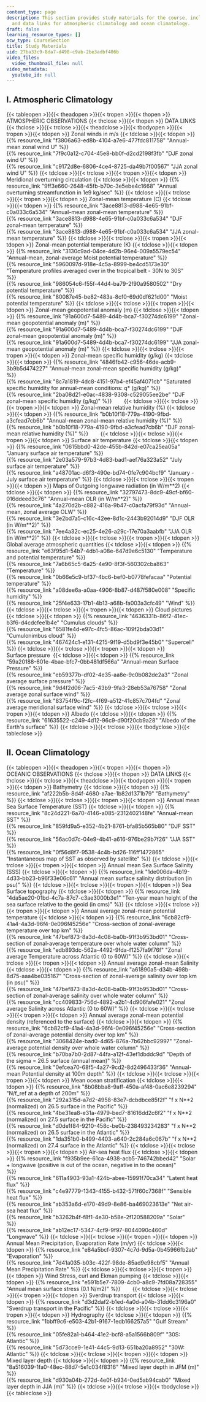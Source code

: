 ```yaml
---
content_type: page
description: This section provides study materials for the course, including observations
  and data links for atmospheric climatology and ocean climatology.
draft: false
learning_resource_types: []
ocw_type: CourseSection
title: Study Materials
uid: 27ba33c9-8da7-d498-c9ab-2be3adbf406b
video_files:
  video_thumbnail_file: null
video_metadata:
  youtube_id: null
---
```

## I. Atmospheric Climatology

{{< tableopen >}}{{< theadopen >}}{{< tropen >}}{{< thopen >}}
ATMOSPHERIC OBSERVATIONS
{{< thclose >}}{{< thopen >}}
DATA LINKS
{{< thclose >}}{{< trclose >}}{{< theadclose >}}{{< tbodyopen >}}{{< tropen >}}{{< tdopen >}}
Zonal winds in m/s
{{< tdclose >}}{{< tdopen >}}
{{% resource_link "f3806a63-ed8b-4104-a7e6-477fdc811758" "Annual-mean zonal wind U" %}}            
{{% resource_link "7f9c0a12-c704-45e8-bb0f-d2cd2198f3fb" "DJF zonal wind U" %}}            
{{% resource_link "c9172d8e-6806-4ce4-8725-da49b7f00567" "JJA zonal wind U" %}}
{{< tdclose >}}{{< trclose >}}{{< tropen >}}{{< tdopen >}}
Meridional overturning circulation
{{< tdclose >}}{{< tdopen >}}
{{% resource_link "9ff3e660-2648-45fb-b70c-3e5ebe4c1668" "Annual overturning streamfunction in 1e9 kg/sec" %}}
{{< tdclose >}}{{< trclose >}}{{< tropen >}}{{< tdopen >}}
Zonal-mean temperature (C)
{{< tdclose >}}{{< tdopen >}}
{{% resource_link "3ace8813-d988-4e65-91bf-c0a033c6a534" "Annual-mean zonal-mean temperature" %}}           
{{% resource_link "3ace8813-d988-4e65-91bf-c0a033c6a534" "DJF zonal-mean temperature" %}}            
{{% resource_link "3ace8813-d988-4e65-91bf-c0a033c6a534" "JJA zonal-mean temperature" %}}
{{< tdclose >}}{{< trclose >}}{{< tropen >}}{{< tdopen >}}
Zonal-mean potential temperature (K)
{{< tdclose >}}{{< tdopen >}}
{{% resource_link "3130c9ad-04ce-4d2b-96e4-009a5579ec54" "Annual-mean, zonal-average Moist potential temperature" %}}            
{{% resource_link "5960097d-918e-4c5a-8999-be4cd5173e30" "Temperature profiles averaged over in the tropical belt - 30N to 30S" %}}            
{{% resource_link "986054c6-f55f-44d4-ba79-2f90a9580502" "Dry potential temperature" %}}            
{{% resource_link "80087e45-be82-483a-8cf0-69d0df621d00" "Moist potential temperature" %}}
{{< tdclose >}}{{< trclose >}}{{< tropen >}}{{< tdopen >}}
Zonal-mean geopotential anomaly (m)
{{< tdclose >}}{{< tdopen >}}
{{% resource_link "91a600d7-5489-4d4b-bca7-f30274dc6199" "Zonal-mean geopotential anomaly (m)" %}}            
{{% resource_link "91a600d7-5489-4d4b-bca7-f30274dc6199" "DJF zonal-mean geopotential anomaly (m)" %}}            
{{% resource_link "91a600d7-5489-4d4b-bca7-f30274dc6199" "JJA zonal-mean geopotential anomaly (m)" %}}
{{< tdclose >}}{{< trclose >}}{{< tropen >}}{{< tdopen >}}
Zonal-mean specific humidity (g/kg)
{{< tdclose >}}{{< tdopen >}}
{{% resource_link "4846fb42-c956-46de-acb9-3b9b5d474227" "Annual-mean zonal-mean specific humidity (g/kg)" %}}             
{{% resource_link "8c7a1819-4dc8-4151-97b4-ef45af4071cb" "Saturated specific humidity for annual-mean conditions: q\* (g/kg)" %}}            
{{% resource_link "2ba08d21-e0ac-4838-9308-c529055ee2be" "DJF zonal-mean specific humidity (g/kg)" %}}       
{{< tdclose >}}{{< trclose >}}{{< tropen >}}{{< tdopen >}}
Zonal-mean relative humidity (%)
{{< tdclose >}}{{< tdopen >}}
{{% resource_link "b0b10f18-779a-4190-9fbd-a3cfead7cb6b" "Annual-mean zonal-mean relative humidity (%)" %}}             
{{% resource_link "b0b10f18-779a-4190-9fbd-a3cfead7cb6b" "DJF zonal-mean relative humidity (%)" %}}       
{{< tdclose >}}{{< trclose >}}{{< tropen >}}{{< tdopen >}}
Surface air temperature
{{< tdclose >}}{{< tdopen >}}
{{% resource_link "0615bbd0-42de-455b-842d-e07ca25ea05a" "January surface air temperature" %}}            
{{% resource_link "2e03a579-97b3-4d83-bad1-aef76a323a52" "July surface air temperature" %}}            
{{% resource_link "a48701ac-d6f3-490e-bd74-0fe7c904bcf9" "January - July surface air temperature" %}}
{{< tdclose >}}{{< trclose >}}{{< tropen >}}{{< tdopen >}}
Maps of Outgoing longwave radiation (in W/m\*\*2)
{{< tdclose >}}{{< tdopen >}}
{{% resource_link "32797473-8dc9-49cf-bf60-016ddeed3c76" "Annual-mean OLR (in W/m\*\*2)" %}}            
{{% resource_link "4a270d2b-c882-416a-9b47-c0acfa79f93d" "Annual-mean, zonal average OLW" %}}            
{{% resource_link "3e2bd7a5-c16c-42ee-8d1c-2443b92014d9" "DJF OLR (in W/m\*\*2)" %}}            
{{% resource_link "7ee4a32c-ec25-4e26-a29c-17e70a3aabfb" "JJA OLR (in W/m\*\*2)" %}}
{{< tdclose >}}{{< trclose >}}{{< tropen >}}{{< tdopen >}}
Global average atmospheric quantities
{{< tdclose >}}{{< tdopen >}}
{{% resource_link "e63f95d1-54b7-4db1-a08e-647d9e6c5130" "Temperature and potential temperature" %}}            
{{% resource_link "7a6b65c5-6a25-4e90-8f3f-560302cba863" "Temperature" %}}            
{{% resource_link "0b66e5c9-bf37-4bc6-bef0-b0778fefacaa" "Potential temperature" %}}            
{{% resource_link "a08dee6a-a0aa-4906-8b87-d487f580e008" "Specific humidity" %}}            
{{% resource_link "25f4e633-17b1-4b13-a68b-fa003a3cfc49" "Wind" %}}
{{< tdclose >}}{{< trclose >}}{{< tropen >}}{{< tdopen >}}
Cloud pictures
{{< tdclose >}}{{< tdopen >}}
{{% resource_link "4636331b-86f2-41ec-b3f6-d4cdcfee1b4e" "Cumulus clouds" %}}            
{{% resource_link "6581fe4d-e97c-4fc5-86ac-109f2bda03d1" "Cumulonimbus cloud" %}}            
{{% resource_link "467424c1-e131-4215-9f19-d5bd9f3e45b0" "Supercell" %}}
{{< tdclose >}}{{< trclose >}}{{< tropen >}}{{< tdopen >}}
Surface pressure 
{{< tdclose >}}{{< tdopen >}}
{{% resource_link "59a20188-601e-4bae-bfc7-0bb481df566a" "Annual-mean Surface Pressure" %}}            
{{% resource_link "eb59377b-df02-4e35-aa8e-9c0b082de2a3" "Zonal average surface pressure" %}}            
{{% resource_link "9d4f2d06-7ac5-43b9-9fa3-28eb53a76758" "Zonal average zonal surface wind" %}}            
{{% resource_link "83754f9c-f2fc-4f69-a512-41c857c704fd" "Zonal average meridional surface wind" %}}
{{< tdclose >}}{{< trclose >}}{{< tropen >}}{{< tdopen >}}
Albedo
{{< tdclose >}}{{< tdopen >}}
{{% resource_link "61635522-c249-4d12-96c9-d90f20cb9a28" "Albedo of the Earth's surface" %}}
{{< tdclose >}}{{< trclose >}}{{< tbodyclose >}}{{< tableclose >}}

## II. Ocean Climatology

{{< tableopen >}}{{< theadopen >}}{{< tropen >}}{{< thopen >}}
OCEANIC OBSERVATIONS
{{< thclose >}}{{< thopen >}}
DATA LINKS
{{< thclose >}}{{< trclose >}}{{< theadclose >}}{{< tbodyopen >}}{{< tropen >}}{{< tdopen >}}
Bathymetry
{{< tdclose >}}{{< tdopen >}}
{{% resource_link "af222b5b-8d4f-4680-a7ae-1b82d1371b79" "Bathymetry" %}}
{{< tdclose >}}{{< trclose >}}{{< tropen >}}{{< tdopen >}}
Annual mean Sea Surface Temperature (SST)
{{< tdclose >}}{{< tdopen >}}
{{% resource_link "8c24d221-6a70-4146-a085-2312402148fe" "Annual-mean SST" %}}            
{{% resource_link "859fd9a5-e352-4b21-8761-bfa85b565b80" "DJF SST" %}}            
{{% resource_link "56ac0d7c-04e9-4b41-a616-976be29b7f26" "JJA SST" %}}                    
{{% resource_link "0f56d8f7-9538-4c4b-bd26-116ff1472865" "Instantaneous map of SST as observed by satellite" %}}
{{< tdclose >}}{{< trclose >}}{{< tropen >}}{{< tdopen >}}
Annual mean Sea Surface Salinity (SSS)
{{< tdclose >}}{{< tdopen >}}
{{% resource_link "1de006da-4b19-4d33-bb23-b96f33e06c61" "Annual mean surface salinity distribution (in psu)" %}}
{{< tdclose >}}{{< trclose >}}{{< tropen >}}{{< tdopen >}}
Sea Surface topography
{{< tdclose >}}{{< tdopen >}}
{{% resource_link "4da5ae20-01bd-4c7a-87c7-c3ae3000b3e1" "Ten-year mean height of the sea surface relative to the geoid (in cms)" %}}
{{< tdclose >}}{{< trclose >}}{{< tropen >}}{{< tdopen >}}
Annual average zonal-mean potential temperature
{{< tdclose >}}{{< tdopen >}}
{{% resource_link "6cb82cf9-41a4-4a3d-96f4-0e096f45256e" "Cross-section of zonal-average temperature over top km" %}}            
{{% resource_link "47bef873-8a3d-4c08-ba0b-91f3b953bd01" "Cross-section of zonal-average temperature over whole water column" %}}            
{{% resource_link "edb893dc-562a-4492-9fda-f1257fa9f76f" "Zonal average Temperature across Atlantic (0 to 60W)" %}}
{{< tdclose >}}{{< trclose >}}{{< tropen >}}{{< tdopen >}}
Annual average zonal-mean Salinity
{{< tdclose >}}{{< tdopen >}}
{{% resource_link "a61890a5-d34b-498b-8d75-aaa4be035167" "Cross-section of zonal-average salinity over top km (in psu)" %}}            
{{% resource_link "47bef873-8a3d-4c08-ba0b-91f3b953bd01" "Cross-section of zonal-average salinity over whole water column" %}}            
{{% resource_link "cc409833-756d-4892-a2b1-4d906fafe021" "Zonal average Salinity across Atlantic (0 to 60W)" %}}
{{< tdclose >}}{{< trclose >}}{{< tropen >}}{{< tdopen >}}
Annual average zonal-mean potential density (referenced to the surface)
{{< tdclose >}}{{< tdopen >}}
{{% resource_link "6cb82cf9-41a4-4a3d-96f4-0e096f45256e" "Cross-section of zonal-average potential density over top km" %}}            
{{% resource_link "3068424e-bad0-4d65-876a-7b62bbc92997" "Zonal-average potential density over whole water column" %}}            
{{% resource_link "b70ba7b0-2d87-44fa-a12f-43ef1dbddc9d" "Depth of the sigma = 26.5 surface (annual mean)" %}}            
{{% resource_link "0efcea70-68f5-4a27-9cd2-8d2496433f36" "Annual-mean Potential density at 100m depth" %}}
{{< tdclose >}}{{< trclose >}}{{< tropen >}}{{< tdopen >}}
Mean ocean stratification
{{< tdclose >}}{{< tdopen >}}
{{% resource_link "8b08bba8-9aff-450a-af48-0ac6e8239294" "N/f\_ref at a depth of 200m" %}}            
{{% resource_link "292a315d-a7d2-4958-83e7-dcbdbce85f2f" "f x N\*\*2 (normalized) on 26.5 surface in the Pacific" %}}            
{{% resource_link "4be31ea8-e31a-4979-bed7-81616dd2c6f2" "f x N\*\*2 (normalized) on 27.5 surface in the Pacific" %}}            
{{% resource_link "d0de1f84-9210-458c-be0b-238493234283" "f x N\*\*2 (normalized) on 26.5 surface in the Atlantic" %}}            
{{% resource_link "1da351b0-b499-4403-a640-2c284a6c067b" "f x N\*\*2 (normalized) on 27.4 surface in the Atlantic" %}}
{{< tdclose >}}{{< trclose >}}{{< tropen >}}{{< tdopen >}}
Air-sea heat flux
{{< tdclose >}}{{< tdopen >}}
{{% resource_link "f935b9ee-61ca-4938-acb5-746742bbed42" "Solar + longwave (positive is out of the ocean, negative in to the ocean)" %}}            
{{% resource_link "611a4903-93a1-424b-abee-15991f70ca34" "Latent heat flux" %}}            
{{% resource_link "c4e97779-1343-4155-b432-571f60c7368f" "Sensible heat flux" %}}            
{{% resource_link "ab353a6d-e170-49d9-8e86-ba469023613e" "Net air-sea heat flux" %}}            
{{% resource_link "b3262b4f-f8f1-4e30-b58e-2f120588209a" "Solar" %}}            
{{% resource_link "ab12ec17-5347-4cf9-9f97-8044090c460d" "Longwave" %}}
{{< tdclose >}}{{< trclose >}}{{< tropen >}}{{< tdopen >}}
Annual Mean Precipitation, Evaporation Rate (m/yr)
{{< tdclose >}}{{< tdopen >}}
{{% resource_link "e84a5bcf-9307-4c7d-9d5a-0b45966fb2ab" "Evaporation" %}}             
{{% resource_link "7d41a035-b03c-422f-98de-85ad9e98cbf5" "Annual Mean Precipitation Rate" %}}
{{< tdclose >}}{{< trclose >}}{{< tropen >}}{{< tdopen >}}
Wind Stress, curl and Ekman pumping
{{< tdclose >}}{{< tdopen >}}
{{% resource_link "e591b5e7-7809-4cb0-a8c9-7fd08a728355" "Annual mean surface stress (0.1 N/m2)" %}}       
{{< tdclose >}}{{< trclose >}}{{< tropen >}}{{< tdopen >}}
Sverdrup transport
{{< tdclose >}}{{< tdopen >}}
{{% resource_link "d3d2daf2-b1ed-4a0d-a04b-31dd6c3196a0" "Sverdrup transport in the Pacific" %}}
{{< tdclose >}}{{< trclose >}}{{< tropen >}}{{< tdopen >}}
Hydrography
{{< tdclose >}}{{< tdopen >}}
{{% resource_link "1bbff9c6-e503-42b1-9167-1edb166257a5" "Gulf Stream" %}}            
{{% resource_link "05fe82a1-b464-41e2-bcf8-a5a1566b809f" "30S: Atlantic" %}}            
{{% resource_link "5d73cce9-1e41-44c5-9d13-651ba20a8952" "30W: Atlantic" %}}
{{< tdclose >}}{{< trclose >}}{{< tropen >}}{{< tdopen >}}
Mixed layer depth
{{< tdclose >}}{{< tdopen >}}
{{% resource_link "8a516039-1fa0-48ec-88d7-5e1c034f8316" "Mixed layer depth in JFM (m)" %}}            
{{% resource_link "d930a04b-272d-4e0f-b934-0ed5ab94cab0" "Mixed layer depth in JJA (m)" %}}
{{< tdclose >}}{{< trclose >}}{{< tbodyclose >}}{{< tableclose >}}